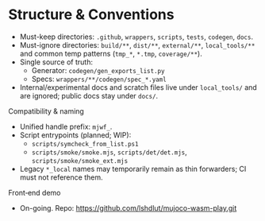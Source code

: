 # Structure & Conventions

- Must-keep directories: `.github`, `wrappers`, `scripts`, `tests`, `codegen`, `docs`.
- Must-ignore directories: `build/**`, `dist/**`, `external/**`, `local_tools/**` and common temp patterns (`tmp_*`, `*.tmp`, `coverage/**`).
- Single source of truth:
  - Generator: `codegen/gen_exports_list.py`
  - Specs: `wrappers/**/codegen/spec_*.yaml`
- Internal/experimental docs and scratch files live under `local_tools/` and are ignored; public docs stay under `docs/`.

Compatibility & naming
- Unified handle prefix: `mjwf_`.
- Script entrypoints (planned; WIP):
  - `scripts/symcheck_from_list.ps1`
  - `scripts/smoke/smoke.mjs`, `scripts/det/det.mjs`, `scripts/smoke/smoke_ext.mjs`
- Legacy `*_local` names may temporarily remain as thin forwarders; CI must not reference them.

Front‑end demo
- On-going. Repo: https://github.com/lshdlut/mujoco-wasm-play.git

